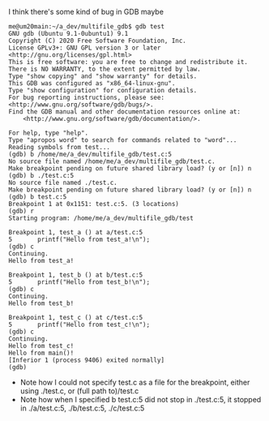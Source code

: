 I think there's some kind of bug in GDB maybe

```
me@um20main:~/a_dev/multifile_gdb$ gdb test
GNU gdb (Ubuntu 9.1-0ubuntu1) 9.1
Copyright (C) 2020 Free Software Foundation, Inc.
License GPLv3+: GNU GPL version 3 or later <http://gnu.org/licenses/gpl.html>
This is free software: you are free to change and redistribute it.
There is NO WARRANTY, to the extent permitted by law.
Type "show copying" and "show warranty" for details.
This GDB was configured as "x86_64-linux-gnu".
Type "show configuration" for configuration details.
For bug reporting instructions, please see:
<http://www.gnu.org/software/gdb/bugs/>.
Find the GDB manual and other documentation resources online at:
    <http://www.gnu.org/software/gdb/documentation/>.

For help, type "help".
Type "apropos word" to search for commands related to "word"...
Reading symbols from test...
(gdb) b /home/me/a_dev/multifile_gdb/test.c:5
No source file named /home/me/a_dev/multifile_gdb/test.c.
Make breakpoint pending on future shared library load? (y or [n]) n
(gdb) b ./test.c:5
No source file named ./test.c.
Make breakpoint pending on future shared library load? (y or [n]) n
(gdb) b test.c:5
Breakpoint 1 at 0x1151: test.c:5. (3 locations)
(gdb) r
Starting program: /home/me/a_dev/multifile_gdb/test 

Breakpoint 1, test_a () at a/test.c:5
5	    printf("Hello from test_a!\n");
(gdb) c
Continuing.
Hello from test_a!

Breakpoint 1, test_b () at b/test.c:5
5	    printf("Hello from test_b!\n");
(gdb) c
Continuing.
Hello from test_b!

Breakpoint 1, test_c () at c/test.c:5
5	    printf("Hello from test_c!\n");
(gdb) c
Continuing.
Hello from test_c!
Hello from main()!
[Inferior 1 (process 9406) exited normally]
(gdb) 
```
- Note how I could not specify test.c as a file for the breakpoint, either using ./test.c, or (full path to)/test.c
- Note how when I specified b test.c:5 did not stop in ./test.c:5, it stopped in ./a/test.c:5, ./b/test.c:5, ./c/test.c:5

